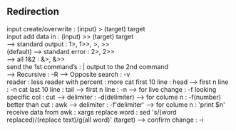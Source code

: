 ## Redirection
input create/overwrite  : (input) > (target) 
target        
input add data in       : (input) >> (target) 
target   
  --> standard output   : 1>, 1>>, >, >>  
      (default)
  --> standard error    : 2>, 2>>          
  --> all 1&2           : &>, &>>          
send the 1st command’s  : |
output to the 2nd 
command        
  --> Recursive         : -R 
  --> Opposite search   : -v       
reader                  : less
reader with percent     : more
cat first 10 line       : head 
  --> first n line      : -n
cat last 10 line        : tail 
  --> first n line      : -n
  --> for live change   : -f
looking specific col    : cut
  --> delimiter         : -d(delimiter)
  --> for colume n      : -f(number)
better than cut         : awk
  --> delimiter         : -f'delimiter'
  --> for colume n      : 'print $n'
receive data from awk   : xargs
replace word            : sed 's/(word replaced)/(replace text)/g(all word)' (target)
  --> confirm change    : -i